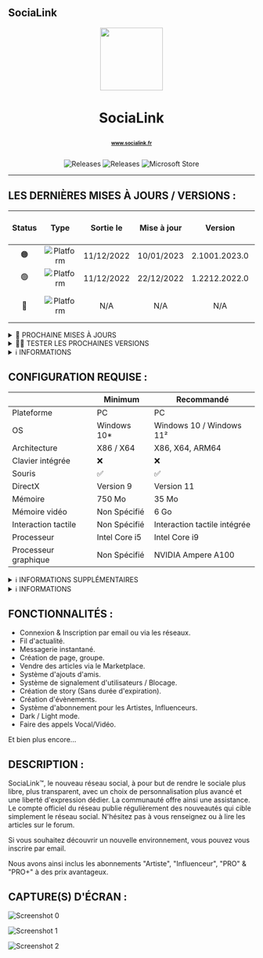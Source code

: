 ## SociaLink

<p align="center">
  <img width="128" align="center" src="https://www.socialink.fr/themes/wondertag/img/icon.png">
</p>
<h1 align="center">
  SociaLink
  <p align="center">
    <a href="https://www.socialink.fr/" style="font-size:10px; target="_blank">www.socialink.fr</a>
  </p>
</h1>
<p align="center">
  <a style="text-decoration:none" href="https://github.com/SIDL-C0R0RATI0N/SociaLink">
    <img src="https://img.shields.io/github/package-json/v/SIDL-C0R0RATI0N/SociaLink?label=VERSION&style=for-the-badge" alt="Releases" />
  </a>
  <a style="text-decoration:none" href="https://github.com/SIDL-C0R0RATI0N/SociaLinkN/releases">
    <img src="https://img.shields.io/github/v/release/SIDL-C0R0RATI0N/SociaLink?include_prereleases&sort=date&style=for-the-badge" alt="Releases" />
  </a>
  <a style="text-decoration:none" href="https://www.microsoft.com/store/apps/9PNKZ53P50WQ">
    <img src="https://img.shields.io/badge/Microsoft%20Store-blue?style=for-the-badge&logo=microsoft" alt="Microsoft Store" />
  </a>
</p>

***

## LES DERNIÈRES MISES À JOURS / VERSIONS :
| Status | Type | Sortie le | Mise à jour | Version | Nom de l'application | Nouveautés dans la version |
|:-:|:-:|:-:|:-:|:-:|:-:|:-:|
| 🟠 | <img src="https://img.shields.io/badge/UWP-orange.svg?style=for-the-badge" alt="Platform" /> | 11/12/2022 | 10/01/2023 | 2.1001.2023.0 | SociaLink | <a href="https://github.com/SIDL-C0R0RATI0N/SociaLink/blob/main/CHANGELOG.md#version-2100120230--10-janvier-2023" target="_blank">Lire ici</a> |
| 🟢 | <img src="https://img.shields.io/badge/UWP-orange.svg?style=for-the-badge" alt="Platform" /> | 11/12/2022 | 22/12/2022 | 1.2212.2022.0 | SociaLink | <a href="https://github.com/SIDL-C0R0RATI0N/SociaLink/blob/main/CHANGELOG.md#version-1221220220--22-d%C3%A9cembre-2022" target="_blank">Lire ici</a> |
| 🔴 | <img src="https://img.shields.io/badge/EXE-red.svg?style=for-the-badge" alt="Platform" /> | N/A | N/A | N/A | SociaLink™ For Messenger | N/A |

<details><summary>🔁 PROCHAINE MISES À JOURS</summary>
  <p>

  | Status | Version | Date | Plateform | Nom de l'application | Correctif / Ajouts |
  | ------ | ------- | ---- | --------- | -------------------- | ------------------ |
  | 🟠 | 2.2501.2023.0 | 25/01/2023 | <img src="https://img.shields.io/badge/UWP-orange.svg?style=for-the-badge" alt="Platform" /> | SociaLink | :x: |
  | 🟠 | 2.1407.2023.0 | 14/07/2023 | <img src="https://img.shields.io/badge/UWP-orange.svg?style=for-the-badge" alt="Platform" /> | SociaLink | :x: |
  | 🟠 | 1.1012.2023.0 | 10/12/2023 | <img src="https://img.shields.io/badge/EXE-orange.svg?style=for-the-badge" alt="Platform" /> | SociaLink™ For Messenger | Version initiale |

> [A] = _Ajouts_ | [C] = _Correctif_
  </p>
</details>

<details><summary>👨‍💻 TESTER LES PROCHAINES VERSIONS</summary>
  <p>

  | Status | Type de version | Version | Nom de l'application | Plateform | Inscription Bêta/Testeur |
  | ------ | --------------- | ------- | -------------------- | --------- | ------------------------ |
  | 🔴 | <img src="https://img.shields.io/badge/PREVIEW-orange.svg?style=for-the-badge" alt="PREVIEW" /> | 2.1407.2023.0 | SociaLink (Preview) | <img src="https://img.shields.io/badge/UWP-orange.svg?style=for-the-badge" alt="Platform" /> | <a target="_blank" href="mailto:developers@sidl-corporation.fr?subject=Demande%20pour%20tester%20la%20version%20PREVIEW%20de%20SociaLink&body=Bonjour%2C%0A%0AJe%20souhaiterais%20obtenir%20la%20version%20PREVIEW%20de%20l'application%20SociaLink%2C%20dont%20voici%20mes%20informations%20ci-dessous%20%3A%20%0A%0AEmail%20compte%20Microsoft%20%3A%20%0ALangue%20%3A%20%0APays%20%3A%20%0A%0AJ'ai%20ainsi%20conscience%20que%20mes%20informations%20ne%20seront%20en%20aucun%20cas%20publi%C3%A9%20sur%20le%20net%2C%20mes%20seulement%20pour%20obtenir%20la%20version%20PREVIEW%20de%20l'application.">S'INSCRIRE MAINTENANT</a> |
  | 🔴 | <img src="https://img.shields.io/badge/PREVIEW-orange.svg?style=for-the-badge" alt="PREVIEW" /> | 1.0.0.0 | SociaLink (Preview For Android) | <img src="https://img.shields.io/badge/ANDROID-green.svg?style=for-the-badge" alt="Platform" /> | <a target="_blank" href="mailto:developers@sidl-corporation.fr?subject=Demande%20pour%20tester%20la%20version%20PREVIEW%20de%20SociaLink&body=Bonjour%2C%0A%0AJe%20souhaiterais%20obtenir%20la%20version%20PREVIEW%20de%20l'application%20SociaLink%2C%20dont%20voici%20mes%20informations%20ci-dessous%20%3A%20%0A%0AEmail%20compte%20Microsoft%20%3A%20%0ALangue%20%3A%20%0APays%20%3A%20%0A%0AJ'ai%20ainsi%20conscience%20que%20mes%20informations%20ne%20seront%20en%20aucun%20cas%20publi%C3%A9%20sur%20le%20net%2C%20mes%20seulement%20pour%20obtenir%20la%20version%20PREVIEW%20de%20l'application.">S'INSCRIRE MAINTENANT</a> |

  > **Warning**
  > Sachez que si vous souhaitez tester la version _**PREVIEW**_, vous devez vous inscrire à partir d'un lien dédier car la version _**PREVIEW**_ n'est pas disponible    au publique.
  </p>
</details>
                                                                                             
<details><summary>ℹ INFORMATIONS</summary>
  <p>

  > 🟢 = _Disponible_ | 🟠 = _En développement_ | 🔴 = _Indisponible_ 

  </p>
</details>

## CONFIGURATION REQUISE :

  |            | Minimum | Recommandé |
  | ---------- | ------- | ---------- |
  | Plateforme | PC | PC |
  | OS | Windows 10* | Windows 10 / Windows 11² |
  | Architecture | X86 / X64 | X86, X64, ARM64 |
  | Clavier intégrée | ❌ | ❌ |
  | Souris | ✅ | ✅ |
  | DirectX | Version 9 | Version 11 |
  | Mémoire | 750 Mo | 35 Mo |
  | Mémoire vidéo | Non Spécifié | 6 Go |
  | Interaction tactile | Non Spécifié | Interaction tactile intégrée |
  | Processeur | Intel Core i5 | Intel Core i9 |
  | Processeur graphique | Non Spécifié | NVIDIA Ampere A100 |

                                                                                             
  <details><summary>ℹ INFORMATIONS SUPPLÉMENTAIRES</summary>
  <p>

  ## INFORMATIONS SUPPLÉMENTAIRES

  | Développé par | <a target="_blank" href="https://sidl-corporation.fr/">SIDL CORPORATION</a> |
  |:-:|:-:|
  | Publié par | <a target="_blank" href="https://apps.microsoft.com/store/search?publisher=SIDL%20CORPORATION">SIDL CORPORATION</a> |
  | Date de sortie | 11/12/2022 |
  | Mise à jour | 10/01/2023 |
  | Catégorie | Social |
  | Taille approximative | 1.26 Go |
  | Langues prises en charge | Anglais, Français, Allemand |
  | Version | 2.1001.2023.0 |

  </p>
  </details>
                                                                                             
  <details><summary>ℹ INFORMATIONS</summary>
  <p>

  > (* : Windows 10 version 18362.0 ou supérieure).<br/>
  > (² : L'application peut-être compatible sur Windows 11, mes jamais testé par le développeur). 

  </p>
  </details>

## FONCTIONNALITÉS :

- Connexion & Inscription par email ou via les réseaux.
- Fil d'actualité.
- Messagerie instantané.
- Création de page, groupe.
- Vendre des articles via le Marketplace.
- Système d'ajouts d'amis.
- Système de signalement d'utilisateurs / Blocage.
- Création de story (Sans durée d'expiration).
- Création d'évènements.
- Système d'abonnement pour les Artistes, Influenceurs.
- Dark / Light mode.
- Faire des appels Vocal/Vidéo.


Et bien plus encore...

## DESCRIPTION :

SociaLink™, le nouveau réseau social, à pour but de rendre le sociale plus libre, plus transparent, avec un choix de personnalisation plus avancé et une liberté d'expression dédier. La communauté offre ainsi une assistance. Le compte officiel du réseau publie régulièrement des nouveautés qui cible simplement le réseau social. N'hésitez pas à vous renseignez ou à lire les articles sur le forum.

Si vous souhaitez découvrir un nouvelle environnement, vous pouvez vous inscrire par email.

Nous avons ainsi inclus les abonnements "Artiste", "Influenceur", "PRO" & "PRO+" à des prix avantageux.

## CAPTURE(S) D'ÉCRAN :

  ![Screenshot 0](https://store-images.s-microsoft.com/image/apps.50760.14342329252450351.c0bf64a7-3904-478c-93b9-8d92e0791776.c31bae33-d747-4675-9a1d-c9b9b7ea366e)
  
  ![Screenshot 1](https://store-images.s-microsoft.com/image/apps.12481.14342329252450351.c0bf64a7-3904-478c-93b9-8d92e0791776.82f371ce-1bed-424b-b7c4-4c7d7e0e2dc2)
  
  ![Screenshot 2](https://store-images.s-microsoft.com/image/apps.18861.14342329252450351.c0bf64a7-3904-478c-93b9-8d92e0791776.fddb1315-ae99-444b-a927-21314c0c8147)
  
